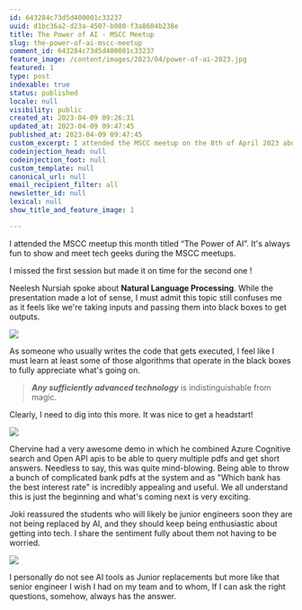 ```yaml
---
id: 643284c73d5d400001c33237
uuid: d1bc36a2-d23a-4507-b080-f3a8604b238e
title: The Power of AI - MSCC Meetup
slug: the-power-of-ai-mscc-meetup
comment_id: 643284c73d5d400001c33237
feature_image: /content/images/2023/04/power-of-ai-2023.jpg
featured: 1
type: post
indexable: true
status: published
locale: null
visibility: public
created_at: 2023-04-09 09:26:31
updated_at: 2023-04-09 09:47:45
published_at: 2023-04-09 09:47:45
custom_excerpt: I attended the MSCC meetup on the 8th of April 2023 about the power of ai
codeinjection_head: null
codeinjection_foot: null
custom_template: null
canonical_url: null
email_recipient_filter: all
newsletter_id: null
lexical: null
show_title_and_feature_image: 1

---
```


I attended the MSCC meetup this month titled “The Power of AI”. It's always fun to show and meet tech geeks during the MSCC meetups.

I missed the first session but made it on time for the second one !

Neelesh Nursiah spoke about **Natural Language Processing**. While the presentation made a lot of sense, I must admit this topic still confuses me as it feels like we're taking inputs and passing them into black boxes to get outputs.

![](/content/images/2023/04/image-24.png)

As someone who usually writes the code that gets executed, I feel like I must learn at least some of those algorithms that operate in the black boxes to fully appreciate what's going on.

> _**Any sufficiently advanced technology**_ is indistinguishable from magic.

Clearly, I need to dig into this more. It was nice to get a headstart!

![](/content/images/2023/04/image-25.png)

Chervine had a very awesome demo in which he combined Azure Cognitive search and Open API apis to be able to query multiple pdfs and get short answers. Needless to say, this was quite mind-blowing. Being able to throw a bunch of complicated bank pdfs at the system and as "Which bank has the best interest rate" is incredibly appealing and useful. We all understand this is just the beginning and what's coming next is very exciting.

Joki reassured the students who will likely be junior engineers soon they are not being replaced by AI, and they should keep being enthusiastic about getting into tech. I share the sentiment fully about them not having to be worried.

![](/content/images/2023/04/image-23.png)

I personally do not see AI tools as Junior replacements but more like that senior engineer I wish I had on my team and to whom, If I can ask the right questions, somehow, always has the answer.